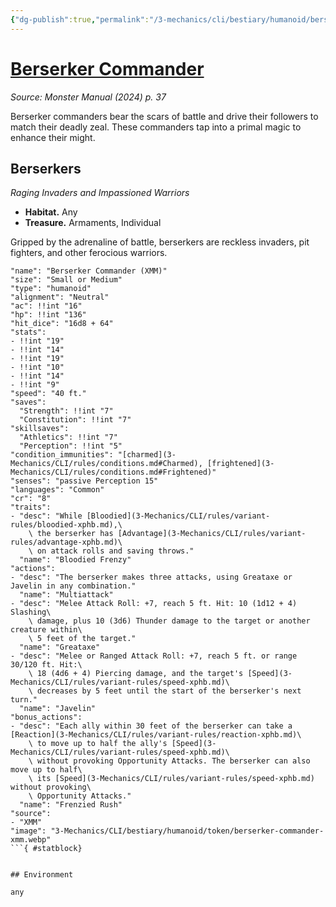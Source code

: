 ```yaml
---
{"dg-publish":true,"permalink":"/3-mechanics/cli/bestiary/humanoid/berserker-commander-xmm/","tags":["ttrpg-cli/compendium/src/5e/xmm","ttrpg-cli/monster/cr/8","ttrpg-cli/monster/environment/any","ttrpg-cli/monster/size/small-or-medium","ttrpg-cli/monster/type/humanoid"],"noteIcon":""}
---
```


# [Berserker Commander](3-Mechanics\CLI\bestiary\humanoid/berserker-commander-xmm.md)
*Source: Monster Manual (2024) p. 37*  

Berserker commanders bear the scars of battle and drive their followers to match their deadly zeal. These commanders tap into a primal magic to enhance their might.

## Berserkers

*Raging Invaders and Impassioned Warriors*

- **Habitat.** Any  
- **Treasure.** Armaments, Individual  

Gripped by the adrenaline of battle, berserkers are reckless invaders, pit fighters, and other ferocious warriors.

```statblock
"name": "Berserker Commander (XMM)"
"size": "Small or Medium"
"type": "humanoid"
"alignment": "Neutral"
"ac": !!int "16"
"hp": !!int "136"
"hit_dice": "16d8 + 64"
"stats":
- !!int "19"
- !!int "14"
- !!int "19"
- !!int "10"
- !!int "14"
- !!int "9"
"speed": "40 ft."
"saves":
  "Strength": !!int "7"
  "Constitution": !!int "7"
"skillsaves":
  "Athletics": !!int "7"
  "Perception": !!int "5"
"condition_immunities": "[charmed](3-Mechanics/CLI/rules/conditions.md#Charmed), [frightened](3-Mechanics/CLI/rules/conditions.md#Frightened)"
"senses": "passive Perception 15"
"languages": "Common"
"cr": "8"
"traits":
- "desc": "While [Bloodied](3-Mechanics/CLI/rules/variant-rules/bloodied-xphb.md),\
    \ the berserker has [Advantage](3-Mechanics/CLI/rules/variant-rules/advantage-xphb.md)\
    \ on attack rolls and saving throws."
  "name": "Bloodied Frenzy"
"actions":
- "desc": "The berserker makes three attacks, using Greataxe or Javelin in any combination."
  "name": "Multiattack"
- "desc": "Melee Attack Roll: +7, reach 5 ft. Hit: 10 (1d12 + 4) Slashing\
    \ damage, plus 10 (3d6) Thunder damage to the target or another creature within\
    \ 5 feet of the target."
  "name": "Greataxe"
- "desc": "Melee or Ranged Attack Roll: +7, reach 5 ft. or range 30/120 ft. Hit:\
    \ 18 (4d6 + 4) Piercing damage, and the target's [Speed](3-Mechanics/CLI/rules/variant-rules/speed-xphb.md)\
    \ decreases by 5 feet until the start of the berserker's next turn."
  "name": "Javelin"
"bonus_actions":
- "desc": "Each ally within 30 feet of the berserker can take a [Reaction](3-Mechanics/CLI/rules/variant-rules/reaction-xphb.md)\
    \ to move up to half the ally's [Speed](3-Mechanics/CLI/rules/variant-rules/speed-xphb.md)\
    \ without provoking Opportunity Attacks. The berserker can also move up to half\
    \ its [Speed](3-Mechanics/CLI/rules/variant-rules/speed-xphb.md) without provoking\
    \ Opportunity Attacks."
  "name": "Frenzied Rush"
"source":
- "XMM"
"image": "3-Mechanics/CLI/bestiary/humanoid/token/berserker-commander-xmm.webp"
```{ #statblock}


## Environment

any